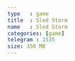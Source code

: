 ```yaml
---
type   : game
title  : Sled Storm
name   : Sled Storm
categories: [game]
telegram : 1535
size: 350 MB
---
```



